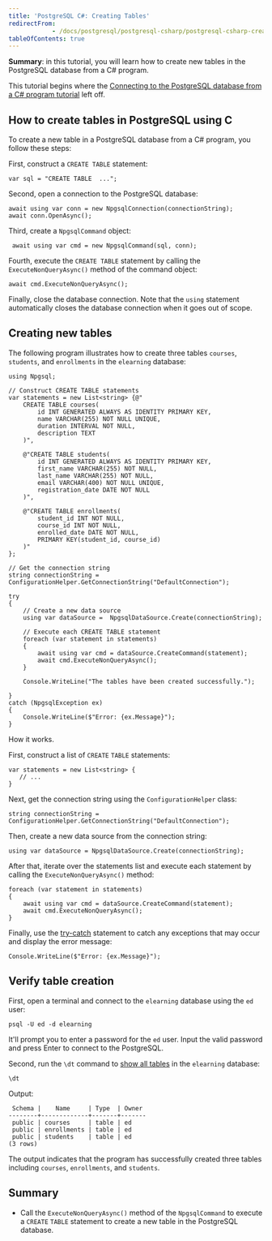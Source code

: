 ```yaml
---
title: 'PostgreSQL C#: Creating Tables'
redirectFrom: 
            - /docs/postgresql/postgresql-csharp/postgresql-csharp-create-table/
tableOfContents: true
---
```



**Summary**: in this tutorial, you will learn how to create new tables in the PostgreSQL database from a C# program.

This tutorial begins where the [Connecting to the PostgreSQL database from a C# program tutorial](https://www.postgresqltutorial.com/postgresql-csharp/postgresql-csharp-connect/) left off.

## How to create tables in PostgreSQL using C

To create a new table in a PostgreSQL database from a C# program, you follow these steps:

First, construct a `CREATE TABLE` statement:

```
var sql = "CREATE TABLE  ...";
```

Second, open a connection to the PostgreSQL database:

```
await using var conn = new NpgsqlConnection(connectionString);
await conn.OpenAsync();
```

Third, create a `NpgsqlCommand` object:

```
 await using var cmd = new NpgsqlCommand(sql, conn);
```

Fourth, execute the `CREATE TABLE` statement by calling the `ExecuteNonQueryAsync()` method of the command object:

```
await cmd.ExecuteNonQueryAsync();
```

Finally, close the database connection. Note that the `using` statement automatically closes the database connection when it goes out of scope.

## Creating new tables

The following program illustrates how to create three tables `courses`, `students`, and `enrollments` in the `elearning` database:

```
using Npgsql;

// Construct CREATE TABLE statements
var statements = new List<string> {@"
    CREATE TABLE courses(
        id INT GENERATED ALWAYS AS IDENTITY PRIMARY KEY,
        name VARCHAR(255) NOT NULL UNIQUE,
        duration INTERVAL NOT NULL,
        description TEXT
    )",

    @"CREATE TABLE students(
        id INT GENERATED ALWAYS AS IDENTITY PRIMARY KEY,
        first_name VARCHAR(255) NOT NULL,
        last_name VARCHAR(255) NOT NULL,
        email VARCHAR(400) NOT NULL UNIQUE,
        registration_date DATE NOT NULL
    )",

    @"CREATE TABLE enrollments(
        student_id INT NOT NULL,
        course_id INT NOT NULL,
        enrolled_date DATE NOT NULL,
        PRIMARY KEY(student_id, course_id)
    )"
};

// Get the connection string
string connectionString = ConfigurationHelper.GetConnectionString("DefaultConnection");

try
{
    // Create a new data source
    using var dataSource =  NpgsqlDataSource.Create(connectionString);

    // Execute each CREATE TABLE statement
    foreach (var statement in statements)
    {
        await using var cmd = dataSource.CreateCommand(statement);
        await cmd.ExecuteNonQueryAsync();
    }

    Console.WriteLine("The tables have been created successfully.");

}
catch (NpgsqlException ex)
{
    Console.WriteLine($"Error: {ex.Message}");
}
```

How it works.

First, construct a list of `CREATE` `TABLE` statements:

```
var statements = new List<string> {
   // ...
}
```

Next, get the connection string using the `ConfigurationHelper` class:

```
string connectionString = ConfigurationHelper.GetConnectionString("DefaultConnection");
```

Then, create a new data source from the connection string:

```
using var dataSource = NpgsqlDataSource.Create(connectionString);
```

After that, iterate over the statements list and execute each statement by calling the `ExecuteNonQueryAsync()` method:

```
foreach (var statement in statements)
{
    await using var cmd = dataSource.CreateCommand(statement);
    await cmd.ExecuteNonQueryAsync();
}
```

Finally, use the [try-catch](https://www.csharptutorial.net/csharp-tutorial/csharp-try-catch/) statement to catch any exceptions that may occur and display the error message:

```
Console.WriteLine($"Error: {ex.Message}");
```

## Verify table creation

First, open a terminal and connect to the `elearning` database using the `ed` user:

```
psql -U ed -d elearning
```

It'll prompt you to enter a password for the `ed` user. Input the valid password and press Enter to connect to the PostgreSQL.

Second, run the `\dt` command to [show all tables](https://www.postgresqltutorial.com/postgresql-administration/postgresql-show-tables/) in the `elearning` database:

```
\dt
```

Output:

```
 Schema |    Name     | Type  | Owner
--------+-------------+-------+-------
 public | courses     | table | ed
 public | enrollments | table | ed
 public | students    | table | ed
(3 rows)
```

The output indicates that the program has successfully created three tables including `courses`, `enrollments`, and `students`.

## Summary

- Call the `ExecuteNonQueryAsync()` method of the `NpgsqlCommand` to execute a `CREATE` `TABLE` statement to create a new table in the PostgreSQL database.
